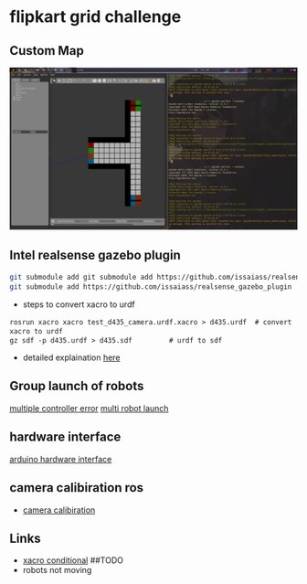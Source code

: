 # flipkart grid challenge

## Custom Map 
![gazebo custom map](./assets/gazebo-custom-map.png) 

## Intel realsense gazebo plugin 
```bash
git submodule add git submodule add https://github.com/issaiass/realsense2_description
git submodule add https://github.com/issaiass/realsense_gazebo_plugin
```
- steps to convert xacro to urdf
```
rosrun xacro xacro test_d435_camera.urdf.xacro > d435.urdf  # convert xacro to urdf
gz sdf -p d435.urdf > d435.sdf         # urdf to sdf
```
- detailed explaination [here](https://nu-msr.github.io/me495_site/lecture10_sdf_gazebo.html) 

## Group launch of robots
[multiple controller error](https://robotics.stackexchange.com/questions/21673/tried-to-advertise-a-service-that-is-already-advertised-in-this-node-leo-contr) 
[multi robot launch](https://answers.ros.org/question/41433/multiple-robots-simulation-and-navigation/)

## hardware interface 
[arduino hardware interface](https://github.com/joshnewans/diffdrive_arduino) 
## camera calibiration ros
- [camera calibiration](http://wiki.ros.org/camera_calibration/Tutorials/MonocularCalibration) 

## Links
- [xacro conditional](https://get-help.robotigniteacademy.com/t/conditional-block-for-params-on-macro-xacro/3095) 
##TODO
- robots not moving 
